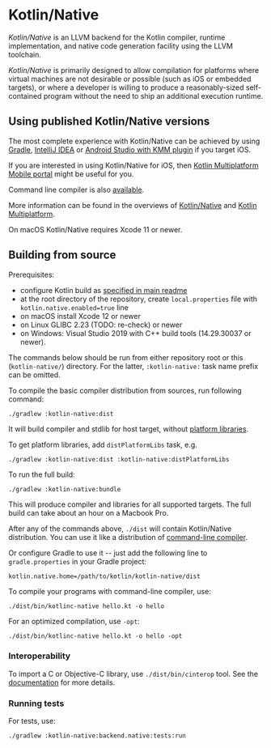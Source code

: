 # Kotlin/Native  #

_Kotlin/Native_ is an LLVM backend for the Kotlin compiler, runtime
implementation, and native code generation facility using the LLVM toolchain.

 _Kotlin/Native_ is primarily designed to allow compilation for platforms where
virtual machines are not desirable or possible (such as iOS or embedded targets),
or where a developer is willing to produce a reasonably-sized self-contained program
without the need to ship an additional execution runtime.

## Using published Kotlin/Native versions

The most complete experience with Kotlin/Native can be achieved by using
[Gradle](https://kotlinlang.org/docs/native-gradle.html),
[IntelliJ IDEA](https://kotlinlang.org/docs/native-get-started.html) or
[Android Studio with KMM plugin](https://kotlinlang.org/docs/mobile/create-first-app.html)
if you target iOS.

If you are interested in using Kotlin/Native for iOS, then
[Kotlin Multiplatform Mobile portal](https://kotlinlang.org/lp/mobile/)
might be useful for you.

Command line compiler is also
[available](https://kotlinlang.org/docs/native-command-line-compiler.html).

More information can be found in the overviews of
[Kotlin/Native](https://kotlinlang.org/docs/native-overview.html)
and [Kotlin Multiplatform](https://kotlinlang.org/docs/multiplatform.html).

On macOS Kotlin/Native requires Xcode 11 or newer.

## Building from source

Prerequisites:
*   configure Kotlin build as [specified in main readme](../ReadMe.md#build-environment-requirements)
*   at the root directory of the repository,
    create `local.properties` file with `kotlin.native.enabled=true` line
*   on macOS install Xcode 12 or newer
*   on Linux GLIBC 2.23 (TODO: re-check) or newer
*   on Windows: Visual Studio 2019 with C++ build tools (14.29.30037 or newer).

The commands below should be run from either repository root or this (`kotlin-native/`) directory.
For the latter, `:kotlin-native:` task name prefix can be omitted.

To compile the basic compiler distribution from sources, run following command:

    ./gradlew :kotlin-native:dist

It will build compiler and stdlib for host target, without
[platform libraries](https://kotlinlang.org/docs/native-platform-libs.html).

To get platform libraries, add `distPlatformLibs` task, e.g.

    ./gradlew :kotlin-native:dist :kotlin-native:distPlatformLibs

To run the full build:

    ./gradlew :kotlin-native:bundle

This will produce compiler and libraries for all supported targets.
The full build can take about an hour on a Macbook Pro.

After any of the commands above, `./dist` will contain Kotlin/Native distribution.
You can use it like a distribution of
[command-line compiler](https://kotlinlang.org/docs/native-command-line-compiler.html).

Or configure Gradle to use it -- just add the following line to
`gradle.properties` in your Gradle project:

    kotlin.native.home=/path/to/kotlin/kotlin-native/dist

To compile your programs with command-line compiler, use:

	./dist/bin/kotlinc-native hello.kt -o hello

For an optimized compilation, use `-opt`:

	./dist/bin/kotlinc-native hello.kt -o hello -opt

### Interoperability

To import a C or Objective-C library, use `./dist/bin/cinterop` tool.
See the [documentation](https://kotlinlang.org/docs/native-c-interop.html) for more details.

### Running tests

For tests, use:

	./gradlew :kotlin-native:backend.native:tests:run
